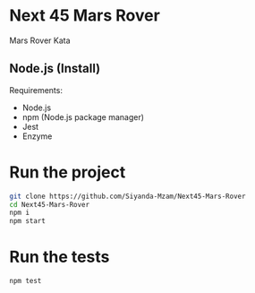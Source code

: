 # Next 45 Mars Rover

Mars Rover Kata

## Node.js (Install)

Requirements:

- Node.js
- npm (Node.js package manager)
- Jest
- Enzyme

# Run the project

```bash
git clone https://github.com/Siyanda-Mzam/Next45-Mars-Rover
cd Next45-Mars-Rover
npm i
npm start
```

# Run the tests

```bash
npm test
```
